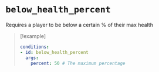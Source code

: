 # `below_health_percent`

Requires a player to be below a certain % of their max health

> [!example]
> ```yaml
> conditions:
> - id: below_health_percent
>   args:
>     percent: 50 # The maximum percentage
> ```
